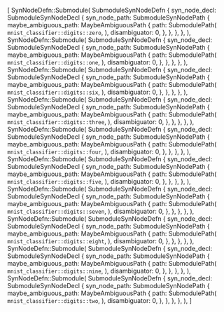 [
    SynNodeDefn::Submodule(
        SubmoduleSynNodeDefn {
            syn_node_decl: SubmoduleSynNodeDecl {
                syn_node_path: SubmoduleSynNodePath {
                    maybe_ambiguous_path: MaybeAmbiguousPath {
                        path: SubmodulePath(
                            `mnist_classifier::digits::zero`,
                        ),
                        disambiguator: 0,
                    },
                },
            },
        },
    ),
    SynNodeDefn::Submodule(
        SubmoduleSynNodeDefn {
            syn_node_decl: SubmoduleSynNodeDecl {
                syn_node_path: SubmoduleSynNodePath {
                    maybe_ambiguous_path: MaybeAmbiguousPath {
                        path: SubmodulePath(
                            `mnist_classifier::digits::one`,
                        ),
                        disambiguator: 0,
                    },
                },
            },
        },
    ),
    SynNodeDefn::Submodule(
        SubmoduleSynNodeDefn {
            syn_node_decl: SubmoduleSynNodeDecl {
                syn_node_path: SubmoduleSynNodePath {
                    maybe_ambiguous_path: MaybeAmbiguousPath {
                        path: SubmodulePath(
                            `mnist_classifier::digits::six`,
                        ),
                        disambiguator: 0,
                    },
                },
            },
        },
    ),
    SynNodeDefn::Submodule(
        SubmoduleSynNodeDefn {
            syn_node_decl: SubmoduleSynNodeDecl {
                syn_node_path: SubmoduleSynNodePath {
                    maybe_ambiguous_path: MaybeAmbiguousPath {
                        path: SubmodulePath(
                            `mnist_classifier::digits::three`,
                        ),
                        disambiguator: 0,
                    },
                },
            },
        },
    ),
    SynNodeDefn::Submodule(
        SubmoduleSynNodeDefn {
            syn_node_decl: SubmoduleSynNodeDecl {
                syn_node_path: SubmoduleSynNodePath {
                    maybe_ambiguous_path: MaybeAmbiguousPath {
                        path: SubmodulePath(
                            `mnist_classifier::digits::four`,
                        ),
                        disambiguator: 0,
                    },
                },
            },
        },
    ),
    SynNodeDefn::Submodule(
        SubmoduleSynNodeDefn {
            syn_node_decl: SubmoduleSynNodeDecl {
                syn_node_path: SubmoduleSynNodePath {
                    maybe_ambiguous_path: MaybeAmbiguousPath {
                        path: SubmodulePath(
                            `mnist_classifier::digits::five`,
                        ),
                        disambiguator: 0,
                    },
                },
            },
        },
    ),
    SynNodeDefn::Submodule(
        SubmoduleSynNodeDefn {
            syn_node_decl: SubmoduleSynNodeDecl {
                syn_node_path: SubmoduleSynNodePath {
                    maybe_ambiguous_path: MaybeAmbiguousPath {
                        path: SubmodulePath(
                            `mnist_classifier::digits::seven`,
                        ),
                        disambiguator: 0,
                    },
                },
            },
        },
    ),
    SynNodeDefn::Submodule(
        SubmoduleSynNodeDefn {
            syn_node_decl: SubmoduleSynNodeDecl {
                syn_node_path: SubmoduleSynNodePath {
                    maybe_ambiguous_path: MaybeAmbiguousPath {
                        path: SubmodulePath(
                            `mnist_classifier::digits::eight`,
                        ),
                        disambiguator: 0,
                    },
                },
            },
        },
    ),
    SynNodeDefn::Submodule(
        SubmoduleSynNodeDefn {
            syn_node_decl: SubmoduleSynNodeDecl {
                syn_node_path: SubmoduleSynNodePath {
                    maybe_ambiguous_path: MaybeAmbiguousPath {
                        path: SubmodulePath(
                            `mnist_classifier::digits::nine`,
                        ),
                        disambiguator: 0,
                    },
                },
            },
        },
    ),
    SynNodeDefn::Submodule(
        SubmoduleSynNodeDefn {
            syn_node_decl: SubmoduleSynNodeDecl {
                syn_node_path: SubmoduleSynNodePath {
                    maybe_ambiguous_path: MaybeAmbiguousPath {
                        path: SubmodulePath(
                            `mnist_classifier::digits::two`,
                        ),
                        disambiguator: 0,
                    },
                },
            },
        },
    ),
]